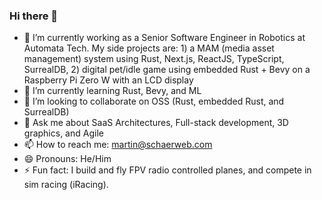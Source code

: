 ### Hi there 👋

- 🔭 I’m currently working as a Senior Software Engineer in Robotics at Automata Tech. My side projects are: 1) a MAM (media asset management) system using Rust, Next.js, ReactJS, TypeScript, SurrealDB, 2) digital pet/idle game using embedded Rust + Bevy on a Raspberry Pi Zero W with an LCD display
- 🌱 I’m currently learning Rust, Bevy, and ML
- 👯 I’m looking to collaborate on OSS (Rust, embedded Rust, and SurrealDB)
- 💬 Ask me about SaaS Architectures, Full-stack development, 3D graphics, and Agile
- 📫 How to reach me: martin@schaerweb.com
- 😄 Pronouns: He/Him
- ⚡ Fun fact: I build and fly FPV radio controlled planes, and compete in sim racing (iRacing).

